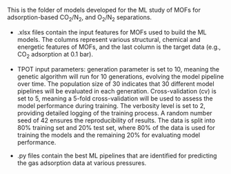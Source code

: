This is the folder of models developed for the ML study of MOFs for adsorption-based CO<sub>2</sub>/N<sub>2</sub>, and O<sub>2</sub>/N<sub>2</sub> separations. 

- .xlsx files contain the input features for MOFs used to build the ML models. The columns represent various structural, chemical and energetic features of MOFs, and the last column is the target data (e.g., CO<sub>2</sub> adsorption at 0.1 bar).

-	TPOT input parameters: generation parameter is set to 10, meaning the genetic algorithm will run for 10 generations, evolving the model pipeline over time. The population size of 30 indicates that 30 different model pipelines will be evaluated in each generation. Cross-validation (cv) is set to 5, meaning a 5-fold cross-validation will be used to assess the model performance during training. The verbosity level is set to 2, providing detailed logging of the training process. A random number seed of 42 ensures the reproducibility of results. The data is split into 80% training set and 20% test set, where 80% of the data is used for training the models and the remaining 20% for evaluating model performance.

- .py files contain the best ML pipelines that are identified for predicting the gas adsorption data at various pressures.
